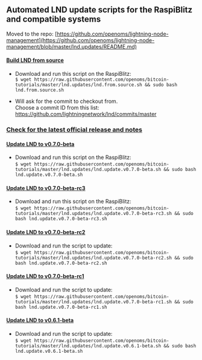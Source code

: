 ## Automated LND update scripts for the RaspiBlitz and compatible systems

Moved to the repo: [https://github.com/openoms/lightning-node-management](https://github.com/openoms/lightning-node-management/blob/master/lnd.updates/README.md)

#### [Build LND from source](lnd.from.source.sh)
* Download and run this script on the RaspiBlitz:  
    `$ wget https://raw.githubusercontent.com/openoms/bitcoin-tutorials/master/lnd.updates/lnd.from.source.sh && sudo bash lnd.from.source.sh`

* Will ask for the commit to checkout from.  
Choose a commit ID from this list: https://github.com/lightningnetwork/lnd/commits/master


### [Check for the latest official release and notes](https://github.com/lightningnetwork/lnd/releases/)

#### [Update LND to v0.7.0-beta](lnd.update.v0.7.0-beta.sh)

* Download and run this script on the RaspiBlitz:  
`$ wget https://raw.githubusercontent.com/openoms/bitcoin-tutorials/master/lnd.updates/lnd.update.v0.7.0-beta.sh && sudo bash lnd.update.v0.7.0-beta.sh`

#### [Update LND to v0.7.0-beta-rc3](lnd.update.v0.7.0-beta-rc3.sh)

* Download and run this script on the RaspiBlitz:  
`$ wget https://raw.githubusercontent.com/openoms/bitcoin-tutorials/master/lnd.updates/lnd.update.v0.7.0-beta-rc3.sh && sudo bash lnd.update.v0.7.0-beta-rc3.sh`


#### [Update LND to v0.7.0-beta-rc2](lnd.update.v0.7.0-beta-rc2.sh)
* Download and run the script to update:  
`$ wget https://raw.githubusercontent.com/openoms/bitcoin-tutorials/master/lnd.updates/lnd.update.v0.7.0-beta-rc2.sh && sudo bash lnd.update.v0.7.0-beta-rc2.sh`

#### [Update LND to v0.7.0-beta-rc1](lnd.update.v0.7.0-beta-rc1.sh)
* Download and run the script to update:  
`$ wget https://raw.githubusercontent.com/openoms/bitcoin-tutorials/master/lnd.updates/lnd.update.v0.7.0-beta-rc1.sh && sudo bash lnd.update.v0.7.0-beta-rc1.sh`

#### [Update LND to v0.6.1-beta](lnd.update.v0.6.1-beta.sh)
* Download and run the script to update:  
`$ wget https://raw.githubusercontent.com/openoms/bitcoin-tutorials/master/lnd.updates/lnd.update.v0.6.1-beta.sh && sudo bash lnd.update.v0.6.1-beta.sh`



